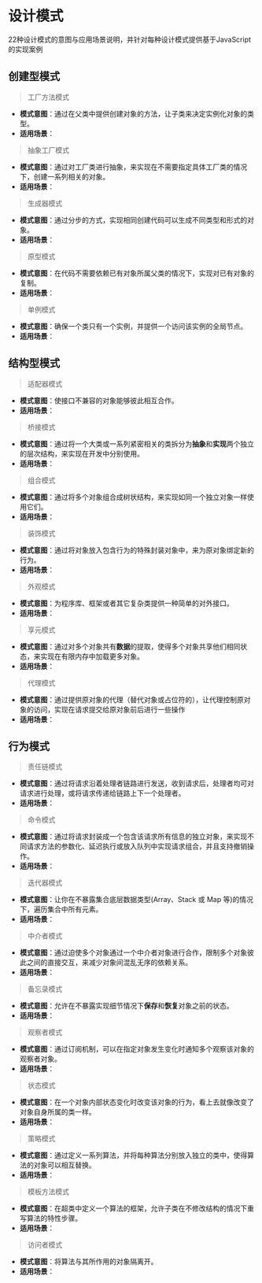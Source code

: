# 设计模式

22种设计模式的意图与应用场景说明，并针对每种设计模式提供基于JavaScript的实现案例

## 创建型模式

> 工厂方法模式

-   **模式意图**：通过在父类中提供创建对象的方法，让子类来决定实例化对象的类型。
-   **适用场景**：

> 抽象工厂模式

-   **模式意图**：通过对工厂类进行抽象，来实现在不需要指定具体工厂类的情况下，创建一系列相关的对象。
-   **适用场景**：

> 生成器模式

-   **模式意图**：通过分步的方式，实现相同创建代码可以生成不同类型和形式的对象。
-   **适用场景**：

> 原型模式

-   **模式意图**：在代码不需要依赖已有对象所属父类的情况下，实现对已有对象的复制。
-   **适用场景**：

> 单例模式

-   **模式意图**：确保一个类只有一个实例，并提供一个访问该实例的全局节点。
-   **适用场景**：

## 结构型模式

> 适配器模式

-   **模式意图**：使接口不兼容的对象能够彼此相互合作。
-   **适用场景**：

> 桥接模式

-   **模式意图**：通过将一个大类或一系列紧密相关的类拆分为**抽象**和**实现**两个独立的层次结构，来实现在开发中分别使用。
-   **适用场景**：

> 组合模式

-   **模式意图**：通过将多个对象组合成树状结构，来实现如同一个独立对象一样使用它们。
-   **适用场景**：

> 装饰模式

-   **模式意图**：通过将对象放入包含行为的特殊封装对象中，来为原对象绑定新的行为。
-   **适用场景**：

> 外观模式

-   **模式意图**：为程序库、框架或者其它复杂类提供一种简单的对外接口。
-   **适用场景**：

> 享元模式

-   **模式意图**：通过对多个对象共有**数据**的提取，使得多个对象共享他们相同状态，来实现在有限内存中加载更多对象。
-   **适用场景**：

> 代理模式

-   **模式意图**：通过提供原对象的代理（替代对象或占位符的），让代理控制原对象的访问，实现在请求提交给原对象前后进行一些操作
-   **适用场景**：

## 行为模式

> 责任链模式

-   **模式意图**：通过将请求沿着处理者链路进行发送，收到请求后，处理者均可对请求进行处理，或将请求传递给链路上下一个处理者。
-   **适用场景**：

> 命令模式

-   **模式意图**：通过将请求封装成一个包含该请求所有信息的独立对象，来实现不同请求方法的参数化、延迟执行或放入队列中实现请求组合，并且支持撤销操作。
-   **适用场景**：

> 迭代器模式

-   **模式意图**：让你在不暴露集合底层数据类型(Array、Stack 或 Map 等)的情况下，遍历集合中所有元素。
-   **适用场景**：

> 中介者模式

-   **模式意图**：通过迫使多个对象通过一个中介者对象进行合作，限制多个对象彼此之间的直接交互，来减少对象间混乱无序的依赖关系。
-   **适用场景**：

> 备忘录模式

-   **模式意图**：允许在不暴露实现细节情况下**保存**和**恢复**对象之前的状态。
-   **适用场景**：

> 观察者模式

-   **模式意图**：通过订阅机制，可以在指定对象发生变化时通知多个观察该对象的观察者对象。
-   **适用场景**：

> 状态模式

-   **模式意图**：在一个对象内部状态变化时改变该对象的行为，看上去就像改变了对象自身所属的类一样。
-   **适用场景**：

> 策略模式

-   **模式意图**：通过定义一系列算法，并将每种算法分别放入独立的类中，使得算法的对象可以相互替换。
-   **适用场景**：

> 模板方法模式

-   **模式意图**：在超类中定义一个算法的框架，允许子类在不修改结构的情况下重写算法的特性步骤。
-   **适用场景**：

> 访问者模式

-   **模式意图**：将算法与其所作用的对象隔离开。
-   **适用场景**：
